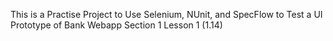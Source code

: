 This is a Practise Project to Use Selenium, NUnit, and SpecFlow to Test a UI Prototype of Bank Webapp
Section 1 Lesson 1 (1.14)
